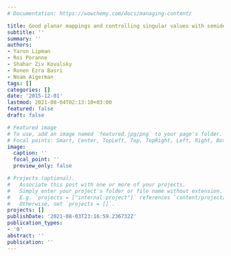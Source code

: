```yaml
---
# Documentation: https://wowchemy.com/docs/managing-content/

title: Good planar mappings and controlling singular values with semidefinite programming
subtitle: ''
summary: ''
authors:
- Yaron Lipman
- Roi Poranne
- Shahar Ziv Kovalsky
- Ronen Ezra Basri
- Noam Aigerman
tags: []
categories: []
date: '2015-12-01'
lastmod: 2021-08-04T02:13:10+03:00
featured: false
draft: false

# Featured image
# To use, add an image named `featured.jpg/png` to your page's folder.
# Focal points: Smart, Center, TopLeft, Top, TopRight, Left, Right, BottomLeft, Bottom, BottomRight.
image:
  caption: ''
  focal_point: ''
  preview_only: false

# Projects (optional).
#   Associate this post with one or more of your projects.
#   Simply enter your project's folder or file name without extension.
#   E.g. `projects = ["internal-project"]` references `content/project/deep-learning/index.md`.
#   Otherwise, set `projects = []`.
projects: []
publishDate: '2021-08-03T23:16:59.236732Z'
publication_types:
- '0'
abstract: ''
publication: ''
---
```

